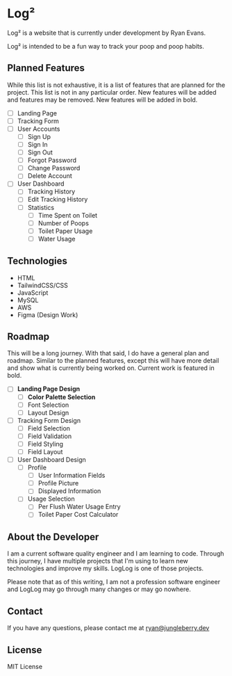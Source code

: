 # Log²

Log² is a website that is currently under development by Ryan Evans.

Log² is intended to be a fun way to track your poop and poop habits.

## Planned Features

While this list is not exhaustive, it is a list of features that are planned for the project. This list is not in any particular order. New features will be added and features may be removed. New features will be added in bold.

- [ ] Landing Page
- [ ] Tracking Form
- [ ] User Accounts
  - [ ] Sign Up
  - [ ] Sign In
  - [ ] Sign Out
  - [ ] Forgot Password
  - [ ] Change Password
  - [ ] Delete Account
- [ ] User Dashboard
  - [ ] Tracking History
  - [ ] Edit Tracking History
  - [ ] Statistics
    - [ ] Time Spent on Toilet
    - [ ] Number of Poops
    - [ ] Toilet Paper Usage
    - [ ] Water Usage

## Technologies

- HTML
- TailwindCSS/CSS
- JavaScript
- MySQL
- AWS
- Figma (Design Work)

## Roadmap

This will be a long journey. With that said, I do have a general plan and roadmap. Similar to the planned features, except this will have more detail and show what is currently being worked on. Current work is featured in bold.

- [ ] **Landing Page Design**
  - [ ] **Color Palette Selection**
  - [ ] Font Selection
  - [ ] Layout Design
- [ ] Tracking Form Design
  - [ ] Field Selection
  - [ ] Field Validation
  - [ ] Field Styling
  - [ ] Field Layout
- [ ] User Dashboard Design
  - [ ] Profile
    - [ ] User Information Fields
    - [ ] Profile Picture
    - [ ] Displayed Information
  - [ ] Usage Selection
    - [ ] Per Flush Water Usage Entry
    - [ ] Toilet Paper Cost Calculator

## About the Developer

I am a current software quality engineer and I am learning to code. Through this journey, I have multiple projects that I'm using to learn new technologies and improve my skills. LogLog is one of those projects.

Please note that as of this writing, I am not a profession software engineer and LogLog may go through many changes or may go nowhere.

## Contact

If you have any questions, please contact me at ryan@jungleberry.dev

## License

MIT License
